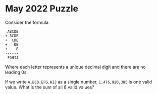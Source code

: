 # May 2022 Puzzle

Consider the formula:

```
 ABCDE
+ BCDE
+  CDE
+   DE
+    E
------
 FGHIJ
```
Where each letter represents a unique decimal digit and there are no leading 0s.  

If we write `A,BCD,EFG,HIJ` as a single number, `1,476,920,385` is one valid value.  What is the sum of all 8 valid values?
